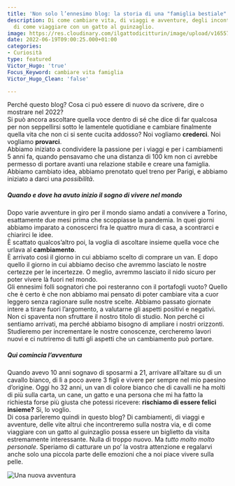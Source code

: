 ```yaml
---
title: 'Non solo l’ennesimo blog: la storia di una "famiglia bestiale"'
description: Di come cambiare vita, di viaggi e avventure, degli incontri sulla via,
  di come viaggiare con un gatto al guinzaglio.
image: https://res.cloudinary.com/ilgattodicitturin/image/upload/v1655735460/Articoli/questo_blog_1.2_snz7mt.jpg
date: 2022-06-19T09:00:25.000+01:00
categories:
- Curiosità
type: featured
Victor_Hugo: 'true'
Focus_Keyword: cambiare vita famiglia
Victor_Hugo_Clean: 'false'

---
```

Perché questo blog? Cosa ci può essere di nuovo da scrivere, dire o mostrare nel 2022?  
Si può ancora ascoltare quella voce dentro di sé che dice di far qualcosa per non seppellirsi sotto le lamentele quotidiane e cambiare finalmente quella vita che non ci si sente cucita addosso? Noi vogliamo **crederci**. Noi vogliamo **provarci**.  
Abbiamo iniziato a condividere la passione per i viaggi e per i cambiamenti 5 anni fa, quando pensavamo che una distanza di 100 km non ci avrebbe permesso di portare avanti una relazione stabile e creare una famiglia. Abbiamo cambiato idea, abbiamo prenotato quel treno per Parigi, e abbiamo iniziato a darci una *possibilità*. 

##### Quando e dove ha avuto inizio il sogno di vivere nel mondo

Dopo varie avventure in giro per il mondo siamo andati a convivere a Torino, esattamente due mesi prima che scoppiasse la pandemia. In quei giorni abbiamo imparato a conoscerci fra le quattro mura di casa, a scontrarci e chiarirci le idee.   
È scattato qualcos’altro poi, la voglia di ascoltare insieme quella voce che urlava al **cambiamento**.  
È arrivato così il giorno in cui abbiamo scelto di comprare un van. E dopo quello il giorno in cui abbiamo deciso che avremmo lasciato le nostre certezze per le incertezze. O meglio, avremmo lasciato il nido sicuro per poter vivere là fuori nel mondo.  
Gli ennesimi folli sognatori che poi resteranno con il portafogli vuoto? Quello che è certo è che non abbiamo mai pensato di poter cambiare vita a cuor leggero senza ragionare sulle nostre scelte. Abbiamo passato giornate intere a tirare fuori l’argomento, a valutarne gli aspetti positivi e negativi.  
Non ci spaventa non sfruttare il nostro titolo di studio. Non perché ci sentiamo arrivati, ma perché abbiamo bisogno di ampliare i nostri orizzonti. Studieremo per incrementare le nostre conoscenze, cercheremo lavori nuovi e ci nutriremo di tutti gli aspetti che un cambiamento può portare.

##### Qui comincia l’avventura

Quando avevo 10 anni sognavo di sposarmi a 21, arrivare all’altare su di un cavallo bianco, di lì a poco avere 3 figli e vivere per sempre nel mio paesino d’origine. Oggi ho 32 anni, un van di colore bianco che di cavalli ne ha molti di più sulla carta, un cane, un gatto e una persona che mi ha fatto la richiesta forse più giusta che potessi ricevere: **rischiamo di essere felici insieme?**   Si, lo voglio.  
Di cosa parleremo quindi in questo blog? Di cambiamenti, di viaggi e avventure, delle vite altrui che incontreremo sulla nostra via, e di come viaggiare con un gatto al guinzaglio possa essere un biglietto da visita estremamente interessante. Nulla di troppo nuovo. Ma *tutto molto molto personale*. Speriamo di catturare un po’ la vostra attenzione e regalarvi anche solo una piccola parte delle emozioni che a noi piace vivere sulla pelle.

![Una nuova avventura](https://res.cloudinary.com/ilgattodicitturin/image/upload/v1655735460/Articoli/questo_blog_1.2_snz7mt.jpg)